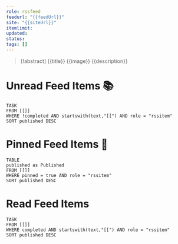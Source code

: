 ```yaml
---
role: rssfeed
feedurl: "{{feedUrl}}"
site: "{{siteUrl}}"
itemlimit:
updated:
status:
tags: []
---
```

> [!abstract] {{title}}
> <span class="rss-image">{{image}}</span> {{description}}

# Unread Feed Items 📚
~~~dataview
TASK
FROM [[]]
WHERE !completed AND startswith(text,"[[") AND role = "rssitem"
SORT published DESC
~~~

# Pinned Feed Items 📍
~~~dataview
TABLE
published as Published
FROM [[]]
WHERE pinned = true AND role = "rssitem"
SORT published DESC
~~~

# Read Feed Items
~~~dataview
TASK
FROM [[]]
WHERE completed AND startswith(text,"[[") AND role = "rssitem"
SORT published DESC
~~~